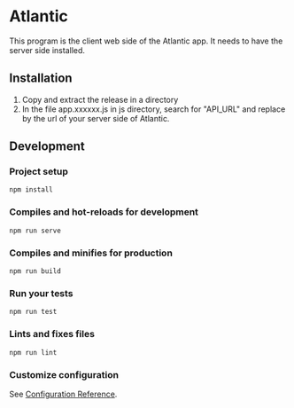# Atlantic

This program is the client web side of the Atlantic app. It needs to have the server side installed.

## Installation

1. Copy and extract the release in a directory
2. In the file app.xxxxxx.js in js directory, search for "API_URL" and replace by the url of your server side of Atlantic.

## Development

### Project setup
```
npm install
```

### Compiles and hot-reloads for development
```
npm run serve
```

### Compiles and minifies for production
```
npm run build
```

### Run your tests
```
npm run test
```

### Lints and fixes files
```
npm run lint
```

### Customize configuration
See [Configuration Reference](https://cli.vuejs.org/config/).
